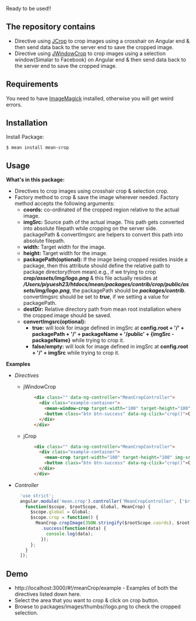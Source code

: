 Ready to be used!!

## The repository contains
* Directive using [JCrop](https://github.com/tapmodo/Jcrop) to crop images using a crosshair on Angular end & then send data back to the server end to save the cropped image.
* Directive using [JWindowCrop](https://github.com/tybro0103/jWindowCrop) to crop images using a selection window(Simalar to Facebook) on Angular end & then send data back to the server end to save the cropped image.

## Requirements

You need to have [ImageMagick](http://www.imagemagick.org/) installed, otherwise you will get weird errors.

## Installation

  Install Package:

    $ mean install mean-crop

## Usage

  **What's in this package:**

 * Directives to crop images using crosshair crop & selection crop.
 * Factory method to crop & save the image wherever needed. Factory method accepts the following arguments:
    * **coords:** co-ordinated of the cropped region relative to the actual image.
    * **imgSrc:** Source path of the actual image. This path gets converted into absolute filepath while cropping on the server side. packagePath & convertImgsrc are helpers to convert this path into absolute filepath.
    * **width:** Target width for the image.
    * **height:** Target width for the image.
    * **packagePath(optional):** If the image being cropped resides inside a package, then this attribute should define the relative path to package directory(from mean).e.g., if we trying to crop ***crop/assets/img/logo.png*** & this file actually resides at ***/Users/piyuesh23/htdocs/mean/packages/contrib/crop/public/assets/img/logo.png***, the packagePath should be ***packages/contrib***. convertImgsrc should be set to ***true***, if we setting a value for packagePath.
    * **destDir:** Relative directory path from mean root installation where the cropped image should be saved.
    * **convertImgsrc(optional):**
       * **true:** will look for image defined in imgSrc at **config.root + '/' + packagePath + '/' + packageName + '/public' + {imgSrc - packageName}** while trying to crop it.
       * **false/empty:** will look for image defined in imgSrc at **config.root + '/' + imgSrc** while trying to crop it.

**Examples**

* *Directives*

  * jWindowCrop

    ```HTML
        <div class="" data-ng-controller="MeanCropController">
          <div class="example-container">
            <mean-window-crop target-width="100" target-height="100" img-src="'crop/assets/img/logo.png'" dest-dir="'packages/images/thumbs'" package-path="'packages/contrib'" convert-imgsrc="true"></mean-window-crop>
            <button class="btn btn-success" data-ng-click="crop()">Crop</button>
          </div>
        </div>
    ```

  * jCrop

    ```HTML
        <div class="" data-ng-controller="MeanCropController">
          <div class="example-container">
            <mean-crop target-width="100" target-height="100" img-src="'crop/assets/img/logo.png'" dest-dir="'packages/images/thumbs'" package-path="'packages/contrib'" convert-imgsrc="true"></mean-crop>
            <button class="btn btn-success" data-ng-click="crop()">Crop</button>
          </div>
        </div>
    ```

* *Controller*

    ```javascript
      'use strict';
      angular.module('mean.crop').controller('MeanCropController', ['$rootScope', '$rootScope', 'Global', 'MeanCrop',
        function($scope, $rootScope, Global, MeanCrop) {
          $scope.global = Global;
          $scope.crop = function() {
            MeanCrop.cropImage(JSON.stringify($rootScope.coords), $rootScope.imgSrc, $rootScope.targetWidth, $rootScope.targetHeight, $rootScope.packagePath, $rootScope.convertImgsrc, $rootScope.destDir)
              .success(function(data) {
                console.log(data);
              });
          };
        }
      ]);
    ```
## Demo

  * http://localhost:3000/#!/meanCrop/example - Examples of both the directives listed down here.
  * Select the area that you want to crop & click on crop button.
  * Browse to packages/images/thumbs/<image-resolution>/logo.png to check the cropped selection.
